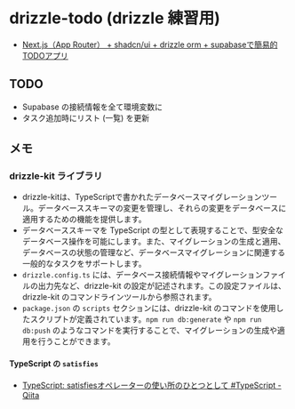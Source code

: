 # drizzle-todo (drizzle 練習用)

* [Next.js（App Router） + shadcn/ui + drizzle orm + supabaseで簡易的TODOアプリ](https://zenn.dev/mino_n/articles/efc479fbb73bd3)

## TODO

* Supabase の接続情報を全て環境変数に
* タスク追加時にリスト (一覧) を更新


## メモ

### drizzle-kit ライブラリ

* drizzle-kitは、TypeScriptで書かれたデータベースマイグレーションツール。データベーススキーマの変更を管理し、それらの変更をデータベースに適用するための機能を提供します。
* データベーススキーマを TypeScript の型として表現することで、型安全なデータベース操作を可能にします。また、マイグレーションの生成と適用、データベースの状態の管理など、データベースマイグレーションに関連する一般的なタスクをサポートします。
* `drizzle.config.ts` には、データベース接続情報やマイグレーションファイルの出力先など、drizzle-kit の設定が記述されます。この設定ファイルは、drizzle-kit のコマンドラインツールから参照されます。
* `package.json` の `scripts` セクションには、drizzle-kit のコマンドを使用したスクリプトが定義されています。`npm run db:generate` や `npm run db:push` のようなコマンドを実行することで、マイグレーションの生成や適用を行うことができます。

#### TypeScript の `satisfies`

* [TypeScript: satisfiesオペレーターの使い所のひとつとして #TypeScript - Qiita](https://qiita.com/suin/items/1b74645158263d2fa9af)

